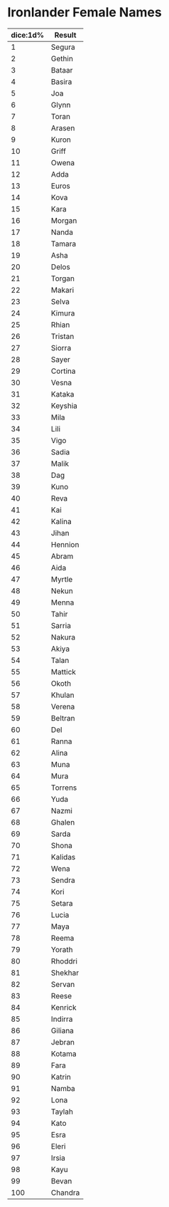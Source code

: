# Ironlander Female Names

| dice:1d% | Result  |
|----------|---------|
| 1        | Segura  |
| 2        | Gethin  |
| 3        | Bataar  |
| 4        | Basira  |
| 5        | Joa     |
| 6        | Glynn   |
| 7        | Toran   |
| 8        | Arasen  |
| 9        | Kuron   |
| 10       | Griff   |
| 11       | Owena   |
| 12       | Adda    |
| 13       | Euros   |
| 14       | Kova    |
| 15       | Kara    |
| 16       | Morgan  |
| 17       | Nanda   |
| 18       | Tamara  |
| 19       | Asha    |
| 20       | Delos   |
| 21       | Torgan  |
| 22       | Makari  |
| 23       | Selva   |
| 24       | Kimura  |
| 25       | Rhian   |
| 26       | Tristan |
| 27       | Siorra  |
| 28       | Sayer   |
| 29       | Cortina |
| 30       | Vesna   |
| 31       | Kataka  |
| 32       | Keyshia |
| 33       | Mila    |
| 34       | Lili    |
| 35       | Vigo    |
| 36       | Sadia   |
| 37       | Malik   |
| 38       | Dag     |
| 39       | Kuno    |
| 40       | Reva    |
| 41       | Kai     |
| 42       | Kalina  |
| 43       | Jihan   |
| 44       | Hennion |
| 45       | Abram   |
| 46       | Aida    |
| 47       | Myrtle  |
| 48       | Nekun   |
| 49       | Menna   |
| 50       | Tahir   |
| 51       | Sarria  |
| 52       | Nakura  |
| 53       | Akiya   |
| 54       | Talan   |
| 55       | Mattick |
| 56       | Okoth   |
| 57       | Khulan  |
| 58       | Verena  |
| 59       | Beltran |
| 60       | Del     |
| 61       | Ranna   |
| 62       | Alina   |
| 63       | Muna    |
| 64       | Mura    |
| 65       | Torrens |
| 66       | Yuda    |
| 67       | Nazmi   |
| 68       | Ghalen  |
| 69       | Sarda   |
| 70       | Shona   |
| 71       | Kalidas |
| 72       | Wena    |
| 73       | Sendra  |
| 74       | Kori    |
| 75       | Setara  |
| 76       | Lucia   |
| 77       | Maya    |
| 78       | Reema   |
| 79       | Yorath  |
| 80       | Rhoddri |
| 81       | Shekhar |
| 82       | Servan  |
| 83       | Reese   |
| 84       | Kenrick |
| 85       | Indirra |
| 86       | Giliana |
| 87       | Jebran  |
| 88       | Kotama  |
| 89       | Fara    |
| 90       | Katrin  |
| 91       | Namba   |
| 92       | Lona    |
| 93       | Taylah  |
| 94       | Kato    |
| 95       | Esra    |
| 96       | Eleri   |
| 97       | Irsia   |
| 98       | Kayu    |
| 99       | Bevan   |
| 100      | Chandra |
